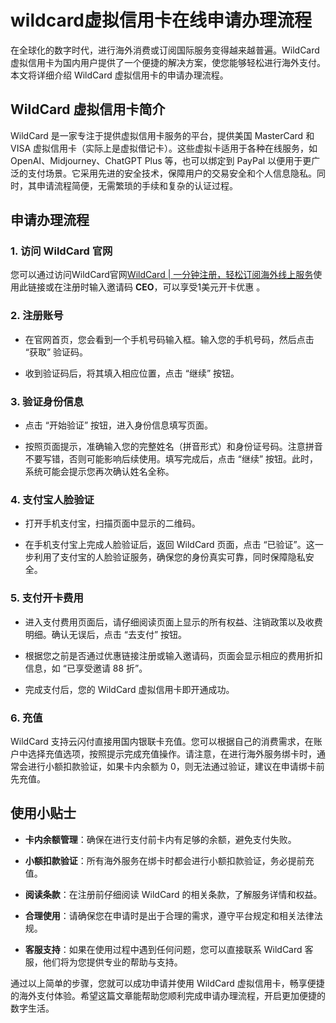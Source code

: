 # wildcard虚拟信用卡在线申请办理流程

在全球化的数字时代，进行海外消费或订阅国际服务变得越来越普遍。WildCard 虚拟信用卡为国内用户提供了一个便捷的解决方案，使您能够轻松进行海外支付。本文将详细介绍 WildCard 虚拟信用卡的申请办理流程。

## WildCard 虚拟信用卡简介

WildCard 是一家专注于提供虚拟信用卡服务的平台，提供美国 MasterCard 和 VISA 虚拟信用卡（实际上是虚拟借记卡）。这些虚拟卡适用于各种在线服务，如 OpenAI、Midjourney、ChatGPT Plus 等，也可以绑定到 PayPal 以便用于更广泛的支付场景。它采用先进的安全技术，保障用户的交易安全和个人信息隐私。同时，其申请流程简便，无需繁琐的手续和复杂的认证过程。

## 申请办理流程

### 1. 访问 WildCard 官网

您可以通过访问WildCard官网[WildCard | 一分钟注册，轻松订阅海外线上服务](https://bewildcard.com/i/CEO)使用此链接或在注册时输入邀请码 **CEO**，可以享受1美元开卡优惠 。

### 2. 注册账号

- 在官网首页，您会看到一个手机号码输入框。输入您的手机号码，然后点击 “获取” 验证码。
  
- 收到验证码后，将其填入相应位置，点击 “继续” 按钮。
  

### 3. 验证身份信息

- 点击 “开始验证” 按钮，进入身份信息填写页面。
  
- 按照页面提示，准确输入您的完整姓名（拼音形式）和身份证号码。注意拼音不要写错，否则可能影响后续使用。填写完成后，点击 “继续” 按钮。此时，系统可能会提示您再次确认姓名全称。
  

### 4. 支付宝人脸验证

- 打开手机支付宝，扫描页面中显示的二维码。
  
- 在手机支付宝上完成人脸验证后，返回 WildCard 页面，点击 “已验证”。这一步利用了支付宝的人脸验证服务，确保您的身份真实可靠，同时保障隐私安全。
  

### 5. 支付开卡费用

- 进入支付费用页面后，请仔细阅读页面上显示的所有权益、注销政策以及收费明细。确认无误后，点击 “去支付” 按钮。
  
- 根据您之前是否通过优惠链接注册或输入邀请码，页面会显示相应的费用折扣信息，如 “已享受邀请 88 折”。
  
- 完成支付后，您的 WildCard 虚拟信用卡即开通成功。
  

### 6. 充值

WildCard 支持云闪付直接用国内银联卡充值。您可以根据自己的消费需求，在账户中选择充值选项，按照提示完成充值操作。请注意，在进行海外服务绑卡时，通常会进行小额扣款验证，如果卡内余额为 0，则无法通过验证，建议在申请绑卡前先充值。

## 使用小贴士

- **卡内余额管理**：确保在进行支付前卡内有足够的余额，避免支付失败。
  
- **小额扣款验证**：所有海外服务在绑卡时都会进行小额扣款验证，务必提前充值。
  
- **阅读条款**：在注册前仔细阅读 WildCard 的相关条款，了解服务详情和权益。
  
- **合理使用**：请确保您在申请时是出于合理的需求，遵守平台规定和相关法律法规。
  
- **客服支持**：如果在使用过程中遇到任何问题，您可以直接联系 WildCard 客服，他们将为您提供专业的帮助与支持。
  

通过以上简单的步骤，您就可以成功申请并使用 WildCard 虚拟信用卡，畅享便捷的海外支付体验。希望这篇文章能帮助您顺利完成申请办理流程，开启更加便捷的数字生活。
